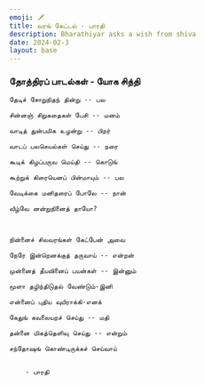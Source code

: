 ```yaml
---
emoji: 🗡️
title: வரங் கேட்டல் - பாரதி
description: Bharathiyar asks a wish from shiva
date: 2024-02-3
layout: base
---
```


### தோத்திரப் பாடல்கள் - யோக சித்தி

    
    தேடிச் சோறுநிதந் தின்று -- பல
    
    சின்னஞ் சிறுகதைகள் பேசி -- மனம்
    
    வாடித் துன்பமிக உழன்று -- பிறர்
    
    வாடப் பலசெயல்கள் செய்து -- நரை
    
    கூடிக் கிழப்பருவ மெய்தி -- கொடுங்
    
    கூற்றுக் கிரையெனப் பின்மாயும் -- பல
    
    வேடிக்கை மனிதரைப் போலே -- நான்
    
    வீழ்வே னன்றுநினைத் தாயோ?
    


    நின்னைச் சிலவரங்கள் கேட்பேன் அவை
    
    நேரே இன்றெனக்குத் தருவாய் -- என்றன்
    
    முன்னைத் தீயவினைப் பயன்கள் -- இன்னும்
    
    மூளா தழிந்திடுதல் வேண்டும்-இனி
    
    என்னைப் புதிய வுயிராக்கி-எனக்
    
    கேதுங் கவலையறச் செய்து -- மதி
    
    தன்னை மிகத்தெளிவு செய்து -- என்றும்
    
    சந்தோஷங் கொண்டிருக்கச் செய்வாய்
    
    
        - பாரதி